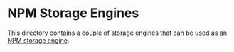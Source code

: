 NPM Storage Engines
===================

This directory contains a couple of storage engines that can be used as an
[NPM storage engine](../storage/storage.go).
